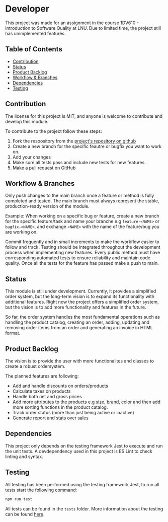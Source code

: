# Developer

This project was made for an assignment in the course 1DV610 - Introduction to Software Quality at LNU. Due to limited time, the project still has unimplemented features.

## Table of Contents
- [Contribution](#contribution)
- [Status](#status)
- [Product Backlog](#product-backlog)
- [Workflow & Branches](#workflow--branches)
- [Dependencies](#dependencies)
- [Testing](#testing)

## Contribution
The license for this project is MIT, and anyone is welcome to contribute and develop this module.

To contribute to the project follow these steps:
1. Fork the respository from the [project's repository on github](https://github.com/fj222wh/Order-System-L2/tree/main)
2. Create a new branch for the specific feautre or bugfix you want to work on.
2. Add your changes
3. Make sure all tests pass and include new tests for new features.
4. Make a pull request on GitHub

## Workflow & Branches
Only push changes to the main branch once a feature or method is fully completed and tested. The main branch must always represent the stable, production-ready version of the module.

Example:
When working on a specific bug or feature, create a new branch for the specific feature/task and name your branche e.g `feature-<NAME>` or `bugfix-<NAME>`, and exchange `<NAME>` with the name of the feature/bug you are working on.

Commit frequently and in small increments to make the workflow easier to follow and track. Testing should be integrated throughout the development process when implementing new features. Every public method must have corresponding automated tests to ensure reliability and maintain code quality. Once all the tests for the feature has passed make a push to main.

## Status
This module is still under development. Currently, it provides a simplified order system, but the long-term vision is to expand its functionality with additional features. Right now the project offers a simplified order system, but the vision is to add more functionality and features in the future.

So far, the order system handles the most fundamental operations such as handling the product catalog, creating an order, adding, updating and removing order items from an order and generating an invoice in HTML format.

## Product Backlog
The vision is to provide the user with more functionalites and classes to create a robust ordersystem.

The planned features are following:
- Add and handle discounts on orders/products
- Calculate taxes on products
- Handle both net and gross prices
- Add more attributes to the products e.g size, brand, color and then add more sorting functions in the product catalog.
- Track order status (more than just being active or inactive)
- Generate report and stats over sales


## Dependencies
This project only depends on the testing framework Jest to execute and run the unit tests. A devdependency used in this project is ES Lint to check linting and syntax.

## Testing
All testing has been performed using the testing framework Jest, to run all tests start the following command:
```bash
npm run test
```

All tests can be found in the `tests` folder. More information about the testing can be found [here](/documentation/testing.md).


